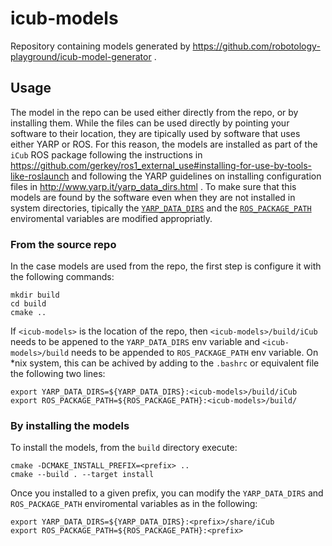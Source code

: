 # icub-models

Repository containing models generated by https://github.com/robotology-playground/icub-model-generator .

## Usage

The model in the repo can be used either directly from the repo, or by installing them.
While the files can be used directly by pointing your software to their location, they are
tipically used by software that uses either YARP or ROS. For this reason, the models
are installed as part of the `iCub` ROS package following the instructions in
https://github.com/gerkey/ros1_external_use#installing-for-use-by-tools-like-roslaunch
and following the YARP guidelines on installing configuration files in http://www.yarp.it/yarp_data_dirs.html .
To make sure that this models are found by the software even when they are not installed in
system directories, tipically the [`YARP_DATA_DIRS`](http://www.yarp.it/yarp_data_dirs.html) and the
[`ROS_PACKAGE_PATH`](http://wiki.ros.org/ROS/EnvironmentVariables#ROS_PACKAGE_PATH) enviromental variables are modified appropriatly.


### From the source repo

In the case models are used from the repo, the first step is configure it with the following commands:

```
mkdir build
cd build
cmake ..
```

If `<icub-models>` is the location of the repo, then `<icub-models>/build/iCub` needs to be appened to the `YARP_DATA_DIRS` env variable and `<icub-models>/build` needs to be appended to `ROS_PACKAGE_PATH` env variable. On *nix system, this can be achived by adding to the `.bashrc` or equivalent file the following two lines:

```
export YARP_DATA_DIRS=${YARP_DATA_DIRS}:<icub-models>/build/iCub
export ROS_PACKAGE_PATH=${ROS_PACKAGE_PATH}:<icub-models>/build/
```

### By installing the models

To install the models, from the `build` directory execute:

```
cmake -DCMAKE_INSTALL_PREFIX=<prefix> ..
cmake --build . --target install
```

Once you installed to a given prefix, you can modify the `YARP_DATA_DIRS` and `ROS_PACKAGE_PATH` enviromental variables as in the following:

```
export YARP_DATA_DIRS=${YARP_DATA_DIRS}:<prefix>/share/iCub
export ROS_PACKAGE_PATH=${ROS_PACKAGE_PATH}:<prefix>
```
